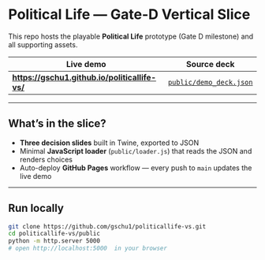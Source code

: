 # Political Life — Gate-D Vertical Slice

This repo hosts the playable **Political Life** prototype (Gate D milestone) and all supporting assets.

| Live demo | Source deck |
|-----------|-------------|
| **https://gschu1.github.io/politicallife-vs/** | [`public/demo_deck.json`](public/demo_deck.json) |

---

## What’s in the slice?

* **Three decision slides** built in Twine, exported to JSON  
* Minimal **JavaScript loader** (`public/loader.js`) that reads the JSON and renders choices  
* Auto-deploy **GitHub Pages** workflow — every push to `main` updates the live demo

---

## Run locally

```bash
git clone https://github.com/gschu1/politicallife-vs.git
cd politicallife-vs/public
python -m http.server 5000
# open http://localhost:5000  in your browser

